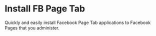 Install FB Page Tab
===================

Quickly and easily install Facebook Page Tab applications to Facebook Pages that you administer.
